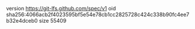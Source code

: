 version https://git-lfs.github.com/spec/v1
oid sha256:4066acb2f4023595bf5e54e78cb1cc2825728c424c338b90fc4ee7b32e4dceb0
size 55409
